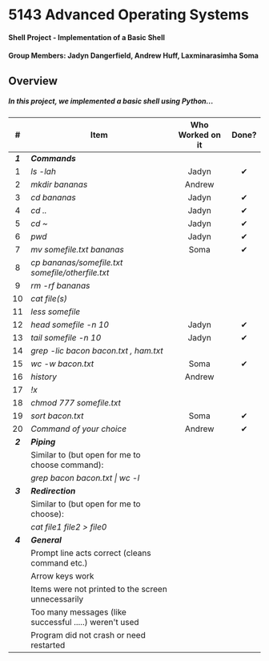# 5143 Advanced Operating Systems
#### Shell Project - Implementation of a Basic Shell
#### Group Members: Jadyn Dangerfield, Andrew Huff, Laxminarasimha Soma

## Overview
##### In this project, we implemented a basic shell using Python...
|    #    | Item                                                   |  Who Worked on it  | Done? |
| :-----: | ------------------------------------------------------ | :----------------: | :---: |
| **_1_** | **_Commands_**                                         ||        |
|    1    | _ls -lah_                                              |Jadyn|✔      |
|    2    | _mkdir bananas_                                        |Andrew|        |
|    3    | _cd bananas_                                           |Jadyn|✔        |
|    4    | _cd .._                                                |Jadyn|✔        |
|    5    | _cd ~_                                                 |Jadyn|✔        |
|    6    | _pwd_                                                  |Jadyn|✔      |
|    7    | _mv somefile.txt bananas_                              |Soma| ✔       |
|    8    | _cp bananas/somefile.txt somefile/otherfile.txt_       ||        |
|    9    | _rm -rf bananas_                                       ||        |
|   10    | _cat file(s)_                                          ||        |
|   11    | _less somefile_                                        ||        |
|   12    | _head somefile -n 10_                                  |Jadyn|✔        |
|   13    | _tail somefile -n 10_                                  |Jadyn|✔        |
|   14    | _grep -lic bacon bacon.txt , ham.txt_                  ||        |
|   15    | _wc -w bacon.txt_                                      |Soma| ✔       |
|   16    | _history_                                              |Andrew|        |
|   17    | _!x_                                                   ||        |
|   18    | _chmod 777 somefile.txt_                               ||        |
|   19    | _sort bacon.txt_                                       |Soma| ✔       |
|   20    | _Command of your choice_                               |Andrew|✔        |
| **_2_** | **_Piping_**                                           ||        |
|         | Similar to (but open for me to choose command):        ||        |
|         | _grep bacon bacon.txt \| wc -l_                        ||        |
| **_3_** | **_Redirection_**                                      ||        |
|         | Similar to (but open for me to choose):                ||        |
|         | _cat file1 file2 > file0_                              ||        |
| **_4_** | **_General_**                                          |         |
|         | Prompt line acts correct (cleans command etc.)         ||        |
|         | Arrow keys work                                        ||        |
|         | Items were not printed to the screen unnecessarily     ||        |
|         | Too many messages (like successful .....) weren't used ||        |
|         | Program did not crash or need restarted                ||        |
